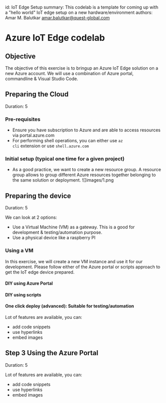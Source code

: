 id: IoT Edge Setup
summary: This codelab is a template for coming up with a "hello world" IoT edge setup on a new hardware/environment
authors: Amar M. Balutkar <amar.balutkar@quest-global.com>

# Azure IoT Edge codelab
<!-- ------------------------ -->
## Objective
The objective of this exercise is to bringup an Azure IoT Edge solution on a new Azure account. We will use a combination of Azure portal, commandline & Visual Studio Code. 

## Preparing the Cloud 
Duration: 5

### Pre-requisites
- Ensure you have subscription to Azure and are able to access resources via portal.azure.com
- For performing shell operations, you can either use <code>az cli</code> extension or use <code>shell.azure.com</code>

### Initial setup (typical one time for a given project)
- As a good practice, we want to create a new resource group. A resource group allows to group different Azure resources together belonging to the same solution or deployment.
![]images/1.png

<!-- ------------------------ -->
## Preparing the device
Duration: 5

We can look at 2 options:
- Use a Virtual Machine (VM) as a gateway. This is a good for development & testing/automation purpose.
- Use a physical device like a raspberry PI

### Using a VM
In this exercise, we will create a new VM instance and use it for our development. Please follow either of the Azure portal or scripts approach to get the IoT edge device prepared.

#### DIY using Azure Portal

#### DIY using scripts
#### One click deploy (advanced): Suitable for testing/automation

Lot of features are available, you can:
- add code snippets
- use hyperlinks
- embed images

<!-- ------------------------ -->
## Step 3 Using the Azure Portal
Duration: 5

Lot of features are available, you can:
- add code snippets
- use hyperlinks
- embed images
